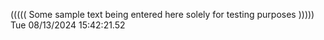 ((((( Some sample text being entered here solely for testing purposes ))))) Tue 08/13/2024 15:42:21.52
